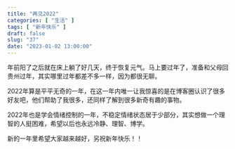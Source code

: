 ```yaml
---
title: "再见2022"
categories: [ "生活" ]
tags: [ "新年快乐" ]
draft: false
slug: "37"
date: "2023-01-02 13:00:00"
---
```






年前阳了之后就在床上躺了好几天，终于恢复元气。马上要过年了，准备和父母回贵州过年，其实哪里过年都差不多一样，因为都很无聊。

2022年算是平平无奇的一年，在这一年内唯一让我惊喜的是在博客圈认识了很多好友吧，他们帮助了我很多，还同样了解到很多新奇有趣的事物。

2022年也是学会情绪控制的一年，不稳定情绪状态居于少部分，其实想做一个理智的人挺困难，希望以后也永远冷静、理智、博学。

新的一年里希望大家越来越好，另祝新年快乐！！

